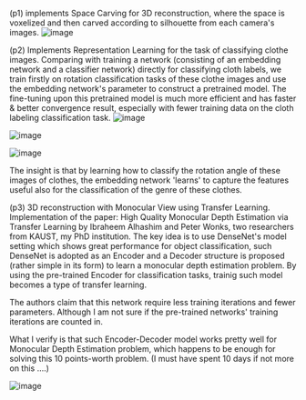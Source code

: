 (p1) implements Space Carving for 3D reconstruction, where the space is voxelized and then carved according to silhouette from each camera's images.
![image](https://user-images.githubusercontent.com/66006349/155142955-72bba7f7-d26e-4eab-9713-5ab6d4928832.png)

(p2) Implements Representation Learning for the task of classifying clothe images. Comparing with training a network (consisting of an embedding network and a classifier network) directly for classifying cloth labels, we train firstly on rotation classification tasks of these clothe images and use the embedding network's parameter to construct a pretrained model. The fine-tuning upon this pretrained model is much more efficient and has faster & better convergence result, especially with fewer training data on the cloth labeling classification task.
![image](https://user-images.githubusercontent.com/66006349/155685233-8daecefa-8cd2-4f18-9e30-1de648333012.png)

![image](https://user-images.githubusercontent.com/66006349/155685277-402edb2f-c75f-44b6-b5f8-a5a5964fa01b.png)

![image](https://user-images.githubusercontent.com/66006349/155685367-5d4d5f77-ee8b-4c48-811b-4688c7b9bc71.png)


The insight is that by learning how to classify the rotation angle of these images of clothes, the embedding network 'learns' to capture the features useful also for the classification of the genre of these clothes.

(p3) 3D reconstruction with Monocular View using Transfer Learning. Implementation of the paper: High Quality Monocular Depth Estimation via Transfer Learning by Ibraheem Alhashim and Peter Wonks, two researchers from KAUST, my PhD institution. The key idea is to use DenseNet's model setting which shows great performance for object classification, such DenseNet is adopted as an Encoder and a Decoder structure is proposed (rather simple in its form) to learn a monocular depth estimation problem. By using the pre-trained Encoder for classification tasks, trainig such model becomes a type of transfer learning. 

The authors claim that this network require less training iterations and fewer parameters. Although I am not sure if the pre-trained networks' training iterations are counted in. 

What I verify is that such Encoder-Decoder model works pretty well for Monocular Depth Estimation problem, which happens to be enough for solving this 10 points-worth problem. (I must have spent 10 days if not more on this ....)

![image](https://user-images.githubusercontent.com/66006349/159074236-9838cb2f-f502-48a6-b119-4d179692b1a7.png)



